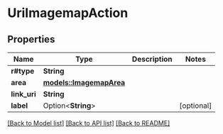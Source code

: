 # UriImagemapAction

## Properties

Name | Type | Description | Notes
------------ | ------------- | ------------- | -------------
**r#type** | **String** |  | 
**area** | [**models::ImagemapArea**](ImagemapArea.md) |  | 
**link_uri** | **String** |  | 
**label** | Option<**String**> |  | [optional]

[[Back to Model list]](../README.md#documentation-for-models) [[Back to API list]](../README.md#documentation-for-api-endpoints) [[Back to README]](../README.md)


